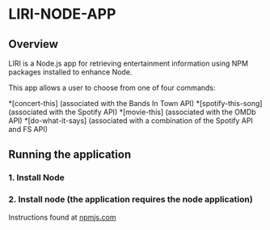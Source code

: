 # LIRI-NODE-APP


## Overview
LIRI is a Node.js app for retrieving entertainment information using NPM packages installed to enhance Node.

This app allows a user to choose from one of four commands:

*[concert-this] (associated with the Bands In Town API)
*[spotify-this-song] (associated with the Spotify API)
*[movie-this] (associated with the OMDb API)
*[do-what-it-says] (associated with a combination of the Spotify API and FS API)



## Running the application
### 1. Install Node



### 2. Install node (the application requires the node application)

Instructions found at [npmjs.com](https://docs.npmjs.com/getting-started/installing-node)
